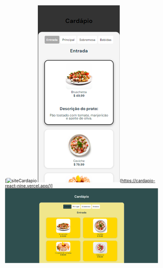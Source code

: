 [![siteCardapio](https://img.shields.io/badge/website-000000?style=for-the-badge&logo=About.me&logoColor=white) ![Captura de Tela](/public/img/cardapioMobale.png)(https://cardapio-react-nine.vercel.app/)]
![Captura de Tela](/public/img/cardapioComp.png)  

